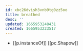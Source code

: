 ```yaml
---
id: xbc26dvish3vnb9tg0zz5oo
title: breathed
desc: ''
updated: 1665953248431
created: 1665953223517
---
```


- [[p.instanceOf]] [[pc.Shapow]]
